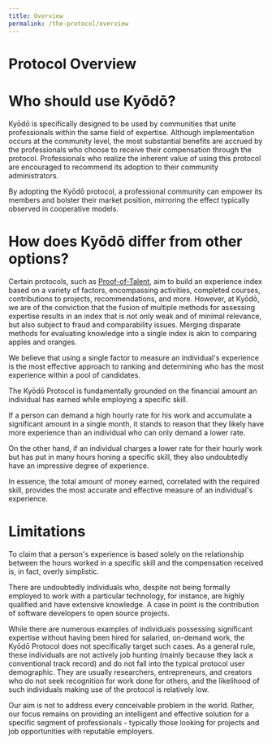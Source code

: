 ```yaml
---
title: Overview
permalink: /the-protocol/overview
---
```


# Protocol Overview

# Who should use Kyōdō?

Kyōdō is specifically designed to be used by communities that unite professionals within the same field of expertise. Although implementation occurs at the community level, the most substantial benefits are accrued by the professionals who choose to receive their compensation through the protocol. Professionals who realize the inherent value of using this protocol are encouraged to recommend its adoption to their community administrators.

By adopting the Kyōdō protocol, a professional community can empower its members and bolster their market position, mirroring the effect typically observed in cooperative models.

# How does Kyōdō differ from other options?

Certain protocols, such as [Proof-of-Talent](https://proofoftalent.org/), aim to build an experience index based on a variety of factors, encompassing activities, completed courses, contributions to projects, recommendations, and more. However, at Kyōdō, we are of the conviction that the fusion of multiple methods for assessing expertise results in an index that is not only weak and of minimal relevance, but also subject to fraud and comparability issues. Merging disparate methods for evaluating knowledge into a single index is akin to comparing apples and oranges.

We believe that using a single factor to measure an individual's experience is the most effective approach to ranking and determining who has the most experience within a pool of candidates.

The Kyōdō Protocol is fundamentally grounded on the financial amount an individual has earned while employing a specific skill.

If a person can demand a high hourly rate for his work and accumulate a significant amount in a single month, it stands to reason that they likely have more experience than an individual who can only demand a lower rate.

On the other hand, if an individual charges a lower rate for their hourly work but has put in many hours honing a specific skill, they also undoubtedly have an impressive degree of experience.

In essence, the total amount of money earned, correlated with the required skill, provides the most accurate and effective measure of an individual's experience.

# Limitations

To claim that a person's experience is based solely on the relationship between the hours worked in a specific skill and the compensation received is, in fact, overly simplistic.

There are undoubtedly individuals who, despite not being formally employed to work with a particular technology, for instance, are highly qualified and have extensive knowledge. A case in point is the contribution of software developers to open source projects.

While there are numerous examples of individuals possessing significant expertise without having been hired for salaried, on-demand work, the Kyōdō Protocol does not specifically target such cases. As a general rule, these individuals are not actively job hunting (mainly because they lack a conventional track record) and do not fall into the typical protocol user demographic. They are usually researchers, entrepreneurs, and creators who do not seek recognition for work done for others, and the likelihood of such individuals making use of the protocol is relatively low.

Our aim is not to address every conceivable problem in the world. Rather, our focus remains on providing an intelligent and effective solution for a specific segment of professionals - typically those looking for projects and job opportunities with reputable employers.